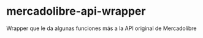 # mercadolibre-api-wrapper
Wrapper que le da algunas funciones más a la API original de Mercadolibre
